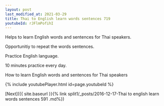 ```yaml
---
layout: post
last_modified_at: 2021-03-29
title: Thai to English learn words sentences 719 
youtubeId: rJFlmPofihI
---
```

 
 
Helps to learn English words and sentences for Thai speakers.

Opportunitiy to repeat the words sentences. 

Practice English language. 
 
10 minutes practice every day. 
 
How to learn English words and sentences for Thai speakers 
 
{% include youtubePlayer.html id=page.youtubeId %}
 
 
[Next]({{ site.baseurl }}{% link  split1/_posts/2016-12-17-Thai to english learn words sentences 591 .md%})
 
